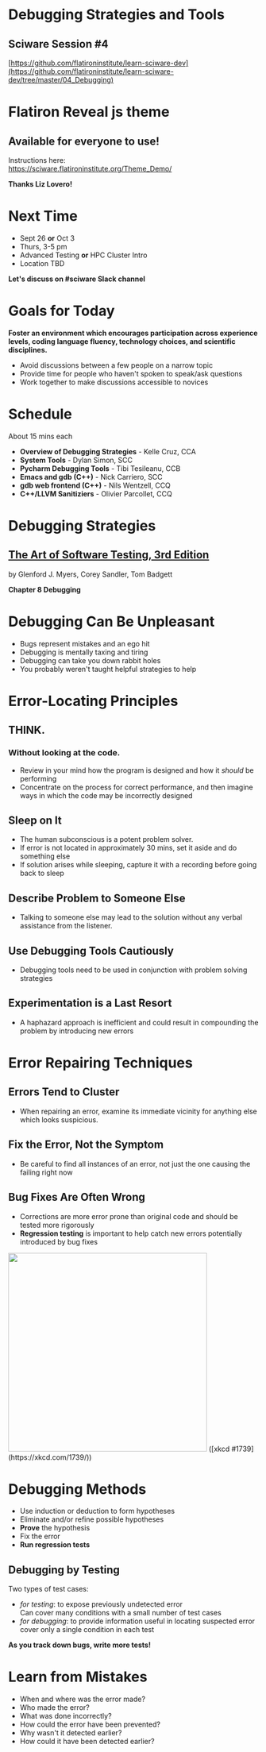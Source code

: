 # Debugging Strategies and Tools

## Sciware Session #4

[https://github.com/flatironinstitute/learn-sciware-dev](https://github.com/flatironinstitute/learn-sciware-dev/tree/master/04_Debugging)


# Flatiron Reveal js theme

## Available for everyone to use!
<div class="spacer"></div>
<div class="spacer"></div>

Instructions here:  
https://sciware.flatironinstitute.org/Theme_Demo/

<div class="spacer"></div>
<div class="spacer"></div>

**Thanks Liz Lovero!**


# Next Time

- Sept 26 **or** Oct 3<div class="spacer"></div>
- Thurs, 3-5 pm<div class="spacer"></div>
- Advanced Testing **or** HPC Cluster Intro<div class="spacer"></div>
- Location TBD

<div class="spacer"></div>
<div class="spacer"></div>

**Let's discuss on #sciware Slack channel**



# Goals for Today 

**Foster an environment which encourages participation across experience levels, coding language fluency, technology choices, and scientific disciplines.**
<div class="spacer"></div>

- Avoid discussions between a few people on a narrow topic<div class="spacer"></div>
- Provide time for people who haven't spoken to speak/ask questions<div class="spacer"></div>
- Work together to make discussions accessible to novices


# Schedule

About 15 mins each<div class="spacer"></div>

- **Overview of Debugging Strategies** - Kelle Cruz, CCA <div class="spacer"></div>
- **System Tools** - Dylan Simon, SCC <div class="spacer"></div>
- **Pycharm Debugging Tools** - Tibi Tesileanu, CCB <div class="spacer"></div>
- **Emacs and gdb (C++)** - Nick Carriero, SCC <div class="spacer"></div>
- **gdb web frontend (C++)** - Nils Wentzell, CCQ <div class="spacer"></div>
- **C++/LLVM Sanitiziers** - Olivier Parcollet, CCQ 



# Debugging Strategies

## [The Art of Software Testing,    3rd Edition](https://www.amazon.com/Art-Software-Testing-Glenford-Myers-dp-1118031962/dp/1118031962)  
by Glenford J. Myers, Corey Sandler, Tom Badgett  

<div class="spacer"></div>
<div class="spacer"></div>

**Chapter 8 Debugging**


# Debugging Can Be Unpleasant

- Bugs represent mistakes and an ego hit<div class="spacer"></div>
- Debugging is mentally taxing and tiring<div class="spacer"></div>
- Debugging can take you down rabbit holes<div class="spacer"></div>
- You probably weren't taught helpful strategies to help



# Error-Locating Principles <!-- .slide: class="center" -->


## THINK. 
### Without looking at the code.  <div class="spacer"></div>
 - Review in your mind how the program is designed and how it *should* be performing  <div class="spacer"></div>
 - Concentrate on the process for correct performance, and then imagine ways in which the code may be incorrectly designed


## Sleep on It  <div class="spacer"></div>

- The human subconscious is a potent problem solver.  <div class="spacer"></div>
- If error is not located in approximately 30 mins, set it aside and do something else  <div class="spacer"></div>
- If solution arises while sleeping, capture it with a recording before going back to sleep


## Describe Problem to Someone Else <div class="spacer"></div>

- Talking to someone else may lead to the solution without any verbal assistance from the listener.


## Use Debugging Tools Cautiously 

- Debugging tools need to be used in conjunction with problem solving strategies
<div class="spacer"></div>
<div class="spacer"></div>
<div class="spacer"></div>
<div class="spacer"></div>

## Experimentation is a Last Resort

- A haphazard approach is inefficient and could result in compounding the problem by introducing new errors



# Error Repairing Techniques <!-- .slide: class="center" -->


## Errors Tend to Cluster

- When repairing an error, examine its immediate vicinity for anything else which looks suspicious.
<div class="spacer"></div>
<div class="spacer"></div>
<div class="spacer"></div>
<div class="spacer"></div>

## Fix the Error, Not the Symptom

- Be careful to find all instances of an error, not just the one causing the failing right now


## Bug Fixes Are Often Wrong

- Corrections are more error prone than original code and should be tested more rigorously 
- **Regression testing** is important to help catch new errors potentially introduced by bug fixes

<img src='https://imgs.xkcd.com/comics/fixing_problems.png' height='400'>  
([xkcd #1739](https://xkcd.com/1739/))



# Debugging Methods

- Use induction or deduction to form hypotheses  <div class="spacer"></div> 
- Eliminate and/or refine possible hypotheses   <div class="spacer"></div>  
- **Prove** the hypothesis  <div class="spacer"></div>  
- Fix the error  <div class="spacer"></div>  
- **Run regression tests**


## Debugging by Testing

Two types of test cases:
- *for testing*: to expose previously undetected error  
  Can cover many conditions with a small number of test cases <div class="spacer"></div>  
- *for debugging*: to provide information useful in locating suspected error  
  cover only a single condition in each test<div class="spacer"></div>
<div class="spacer"></div>

**As you track down bugs, write more tests!**



# Learn from Mistakes

- When and where was the error made? <div class="spacer">
- Who made the error? <div class="spacer">
- What was done incorrectly? <div class="spacer">
- How could the error have been prevented? <div class="spacer">
- Why wasn't it detected earlier? <div class="spacer">
- How could it have been detected earlier? <div class="spacer">
